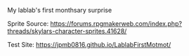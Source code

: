 My lablab's first monthsary surprise

Sprite Source: https://forums.rpgmakerweb.com/index.php?threads/skylars-character-sprites.41628/

Test Site: https://jpmb0816.github.io/LablabFirstMotmot/
